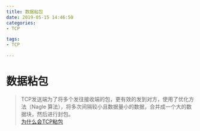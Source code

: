 ```yaml
---
title: 数据粘包
date: 2019-05-15 14:46:50
categories:
- TCP

tags:
- TCP

---
```

# 数据粘包
>TCP发送端为了将多个发往接收端的包，更有效的发到对方，使用了优化方法（Nagle 算法），将多次间隔较小且数据量小的数据，合并成一个大的数据块，然后进行封包。     
>[为什么会TCP粘包](https://blog.csdn.net/m0_38002798/article/details/78307870)


<!-- more -->
